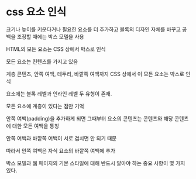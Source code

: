# css 요소 인식

크기나 높이를 키운다거나 필요한 요소를 더 추가하고 블록의 디자인 자체를 바꾸고 공백을 조정할 때에는 박스 모델을 사용

HTML의 모든 요소는 CSS 상에서 박스로 인식

모든 요소는 컨텐츠를 가지고 있음

계층 콘텐츠, 안쪽 여백, 테두리, 바깥쪽 여백까지 CSS 상에서 이 모든 요소는 박스로 인식

요소에는 블록 레벨과 인라인 레벨 두 유형이 존재.

모든 요소에 계층이 있다는 점만 기억


안쪽 여백(padding)을 추가하게 되면 그때부터 요소의 콘텐츠는 콘텐츠와 해당 콘텐츠에 대한 모든 여백을 통칭

안쪽 여백과 바깥쪽 여백이 서로 겹치면 안 되기 때문

따라서 안쪽 여백은 자식 요소의 바깥쪽 여백에 추가

박스 모델과 웹 페이지의 기본 스타일에 대해 반드시 알아야 하는 중요 사항이 몇 가지 있다.